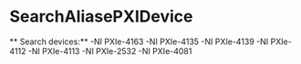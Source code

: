 # SearchAliasePXIDevice
** Search devices:**
-NI PXIe-4163
-NI PXIe-4135
-NI PXIe-4139
-NI PXIe-4112
-NI PXIe-4113
-NI PXIe-2532
-NI PXIe-4081
